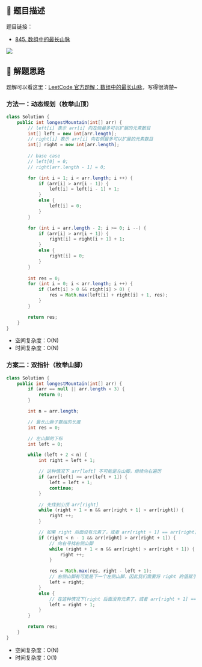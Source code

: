 ## 📃 题目描述

题目链接：

- [845. 数组中的最长山脉](https://leetcode.cn/problems/longest-mountain-in-array/)

![](https://cs-wiki.oss-cn-shanghai.aliyuncs.com/img/image-20220719220352234.png)

## 🔔 解题思路

题解可以看这里：[LeetCode 官方题解：数组中的最长山脉](https://leetcode.cn/problems/longest-mountain-in-array/solution/shu-zu-zhong-de-zui-chang-shan-mai-by-leetcode-sol/)，写得很清楚~

### 方法一：动态规划（枚举山顶）


```java
class Solution {
    public int longestMountain(int[] arr) {
        // left[i] 表示 arr[i] 向左侧最多可以扩展的元素数目
        int[] left = new int[arr.length];
        // right[i] 表示 arr[i] 向右侧最多可以扩展的元素数目
        int[] right = new int[arr.length];
        
        // base case
        // left[0] = 0;
        // right[arr.length - 1] = 0;

        for (int i = 1; i < arr.length; i ++) {
            if (arr[i] > arr[i - 1]) {
                left[i] = left[i - 1] + 1;
            }
            else {
                left[i] = 0;
            }
        }

        for (int i = arr.length - 2; i >= 0; i --) {
            if (arr[i] > arr[i + 1]) {
                right[i] = right[i + 1] + 1;
            }
            else {
                right[i] = 0;
            }
        }
        
        int res = 0;
        for (int i = 0; i < arr.length; i ++) {
            if (left[i] > 0 && right[i] > 0) {
                res = Math.max(left[i] + right[i] + 1, res);
            }
        }

        return res;
    }
}
```

- 空间复杂度：O(N)
- 时间复杂度：O(N)

### 方案二：双指针（枚举山脚）

```java
class Solution {
    public int longestMountain(int[] arr) {
        if (arr == null || arr.length < 3) {
            return 0;
        }

        int n = arr.length;

        // 最长山脉子数组的长度
        int res = 0;

        // 左山脚的下标
        int left = 0;

        while (left + 2 < n) {
            int right = left + 1;

            // 这种情况下 arr[left] 不可能是左山脚，继续向右遍历
            if (arr[left] >= arr[left + 1]) {
                left = left + 1;
                continue;
            }

            // 先找到山顶 arr[right]
            while (right + 1 < n && arr[right + 1] > arr[right]) {
                right ++;
            }

            // 如果 right 后面没有元素了，或者 arr[right + 1] == arr[right], 都说明 arr[right] 不是山顶
            if (right < n - 1 && arr[right] > arr[right + 1]) {
                // 向右寻找右侧山脚
                while (right + 1 < n && arr[right] > arr[right + 1]) {
                    right ++;
                }

                res = Math.max(res, right - left + 1);
                // 右侧山脚有可能是下一个左侧山脚，因此我们需要将 right 的值赋予 left，以便与进行下一次枚举
                left = right;
            }
            else {
                // 在这种情况下(right 后面没有元素了，或者 arr[right + 1] == arr[right])，right 对应的位置都不可能是下一个左侧山脚，因此可以将 right+1 的值赋予 left
                left = right + 1;
            }
        }

        return res;
    }
}
```

- 空间复杂度：O(N)
- 时间复杂度：O(1)
